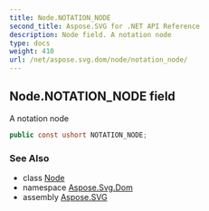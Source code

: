 ```yaml
---
title: Node.NOTATION_NODE
second_title: Aspose.SVG for .NET API Reference
description: Node field. A notation node
type: docs
weight: 410
url: /net/aspose.svg.dom/node/notation_node/
---
```

## Node.NOTATION_NODE field

A notation node

```csharp
public const ushort NOTATION_NODE;
```

### See Also

* class [Node](../)
* namespace [Aspose.Svg.Dom](../../node/)
* assembly [Aspose.SVG](../../../)
